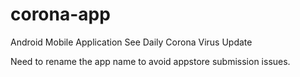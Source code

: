 # corona-app

Android Mobile Application See Daily Corona Virus Update

Need to rename the app name to avoid appstore submission issues.
